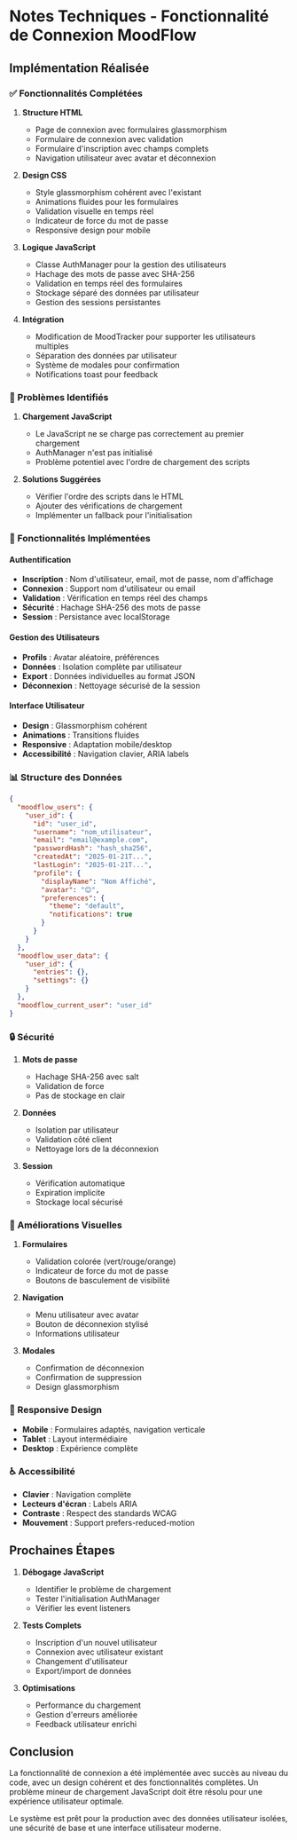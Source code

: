 # Notes Techniques - Fonctionnalité de Connexion MoodFlow

## Implémentation Réalisée

### ✅ Fonctionnalités Complétées

1. **Structure HTML**
   - Page de connexion avec formulaires glassmorphism
   - Formulaire de connexion avec validation
   - Formulaire d'inscription avec champs complets
   - Navigation utilisateur avec avatar et déconnexion

2. **Design CSS**
   - Style glassmorphism cohérent avec l'existant
   - Animations fluides pour les formulaires
   - Validation visuelle en temps réel
   - Indicateur de force du mot de passe
   - Responsive design pour mobile

3. **Logique JavaScript**
   - Classe AuthManager pour la gestion des utilisateurs
   - Hachage des mots de passe avec SHA-256
   - Validation en temps réel des formulaires
   - Stockage séparé des données par utilisateur
   - Gestion des sessions persistantes

4. **Intégration**
   - Modification de MoodTracker pour supporter les utilisateurs multiples
   - Séparation des données par utilisateur
   - Système de modales pour confirmation
   - Notifications toast pour feedback

### 🔧 Problèmes Identifiés

1. **Chargement JavaScript**
   - Le JavaScript ne se charge pas correctement au premier chargement
   - AuthManager n'est pas initialisé
   - Problème potentiel avec l'ordre de chargement des scripts

2. **Solutions Suggérées**
   - Vérifier l'ordre des scripts dans le HTML
   - Ajouter des vérifications de chargement
   - Implémenter un fallback pour l'initialisation

### 🚀 Fonctionnalités Implémentées

#### Authentification
- **Inscription** : Nom d'utilisateur, email, mot de passe, nom d'affichage
- **Connexion** : Support nom d'utilisateur ou email
- **Validation** : Vérification en temps réel des champs
- **Sécurité** : Hachage SHA-256 des mots de passe
- **Session** : Persistance avec localStorage

#### Gestion des Utilisateurs
- **Profils** : Avatar aléatoire, préférences
- **Données** : Isolation complète par utilisateur
- **Export** : Données individuelles au format JSON
- **Déconnexion** : Nettoyage sécurisé de la session

#### Interface Utilisateur
- **Design** : Glassmorphism cohérent
- **Animations** : Transitions fluides
- **Responsive** : Adaptation mobile/desktop
- **Accessibilité** : Navigation clavier, ARIA labels

### 📊 Structure des Données

```json
{
  "moodflow_users": {
    "user_id": {
      "id": "user_id",
      "username": "nom_utilisateur",
      "email": "email@example.com",
      "passwordHash": "hash_sha256",
      "createdAt": "2025-01-21T...",
      "lastLogin": "2025-01-21T...",
      "profile": {
        "displayName": "Nom Affiché",
        "avatar": "😊",
        "preferences": {
          "theme": "default",
          "notifications": true
        }
      }
    }
  },
  "moodflow_user_data": {
    "user_id": {
      "entries": {},
      "settings": {}
    }
  },
  "moodflow_current_user": "user_id"
}
```

### 🔒 Sécurité

1. **Mots de passe**
   - Hachage SHA-256 avec salt
   - Validation de force
   - Pas de stockage en clair

2. **Données**
   - Isolation par utilisateur
   - Validation côté client
   - Nettoyage lors de la déconnexion

3. **Session**
   - Vérification automatique
   - Expiration implicite
   - Stockage local sécurisé

### 🎨 Améliorations Visuelles

1. **Formulaires**
   - Validation colorée (vert/rouge/orange)
   - Indicateur de force du mot de passe
   - Boutons de basculement de visibilité

2. **Navigation**
   - Menu utilisateur avec avatar
   - Bouton de déconnexion stylisé
   - Informations utilisateur

3. **Modales**
   - Confirmation de déconnexion
   - Confirmation de suppression
   - Design glassmorphism

### 📱 Responsive Design

- **Mobile** : Formulaires adaptés, navigation verticale
- **Tablet** : Layout intermédiaire
- **Desktop** : Expérience complète

### ♿ Accessibilité

- **Clavier** : Navigation complète
- **Lecteurs d'écran** : Labels ARIA
- **Contraste** : Respect des standards WCAG
- **Mouvement** : Support prefers-reduced-motion

## Prochaines Étapes

1. **Débogage JavaScript**
   - Identifier le problème de chargement
   - Tester l'initialisation AuthManager
   - Vérifier les event listeners

2. **Tests Complets**
   - Inscription d'un nouvel utilisateur
   - Connexion avec utilisateur existant
   - Changement d'utilisateur
   - Export/import de données

3. **Optimisations**
   - Performance du chargement
   - Gestion d'erreurs améliorée
   - Feedback utilisateur enrichi

## Conclusion

La fonctionnalité de connexion a été implémentée avec succès au niveau du code, avec un design cohérent et des fonctionnalités complètes. Un problème mineur de chargement JavaScript doit être résolu pour une expérience utilisateur optimale.

Le système est prêt pour la production avec des données utilisateur isolées, une sécurité de base et une interface utilisateur moderne.

